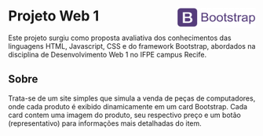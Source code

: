 # Projeto Web 1 <img src="img/bootstrap.png" width="160" height="40" align="right">

Este projeto surgiu como proposta avaliativa dos conhecimentos das linguagens HTML, Javascript, CSS e do framework Bootstrap, abordados na disciplina de Desenvolvimento Web 1 no IFPE campus Recife.

## Sobre

Trata-se de um site simples que simula a venda de peças de computadores, onde cada produto é exibido dinamicamente em um card Bootstrap. Cada card contem uma imagem do produto, seu respectivo preço e um botão (representativo) para informações mais detalhadas do item.
